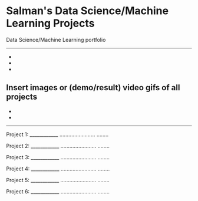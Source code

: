 # Salman's Data Science/Machine Learning Projects
Data Science/Machine Learning portfolio


---------------------------------------------------------------------
-
-
-
Insert images or (demo/result) video gifs of all projects
-
-
-
-----------------------------------------------------------------------

Project 1: ____________
........................
........


Project 2: ____________
........................
........

Project 3: ____________
........................
........

Project 4: ____________
........................
........

Project 5: ____________
........................
........

Project 6: ____________
........................
........
